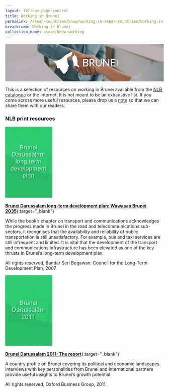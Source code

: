 ```yaml
---
layout: leftnav-page-content
title: Working in Brunei
permalink: /asean-countries/know/working-in-asean-countries/working-in-brunei/
breadcrumb: Working in Brunei
collection_name: asean-know-working
---
```


<img src="/images/asean-working/ASEAN-Brunei-Working.jpg" alt="Business culture Brunei banner" style="width:800px;" />

This is a selection of resources on working in Brunei available from the [NLB catalogue](http://catalogue.nlb.gov.sg/) or the Internet.  It is not meant to be an exhaustive list. If you come across more useful resources, please drop us a [note](http://www.eyeonasia.sg/contact/) so that we can share them with our readers.

### **NLB print resources**

<img src="/images/book-covers/Brunei-Darussalam-long-term-development-plan-Wawasan-Brunei-2035.png" style="width:150px;" />

[**Brunei Darussalam long-term development plan: Wawasan Brunei 2035**](http://eservice.nlb.gov.sg/item_holding.aspx?bid=13117939){:target="_blank"}

While the book’s chapter on transport and communications acknowledges the progress made in Brunei in the road and telecommunications sub-sectors, it recognises that the availability and reliability of public transportation is still unsatisfactory. For example, bus and taxi services are still infrequent and limited. It is vital that the development of the transport and communications infrastructure has been elevated as one of the key thrusts in Brunei’s long-term development plan.

All rights reserved, Bandar Seri Begawan: Council for the Long-Term Development Plan, 2007.

<img src="/images/book-covers/Brunei-Darussalam-2011-The-report.png" style="width:150px;" />

[**Brunei Darussalam 2011: The report**](http://eservice.nlb.gov.sg/item_holding.aspx?bid=14686531){:target="_blank"}

A country profile on Brunei covering its political and economic landscapes. Interviews with key personalities from Brunei and international partners provide useful insights to Brunei’s growth potential.

All rights reserved, Oxford Business Group, 2011.